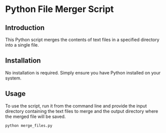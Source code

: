# Python File Merger Script

## Introduction
This Python script merges the contents of text files in a specified directory into a single file.

## Installation
No installation is required. Simply ensure you have Python installed on your system.

## Usage
To use the script, run it from the command line and provide the input directory containing the text files to merge and the output directory where the merged file will be saved.

```bash
python merge_files.py
